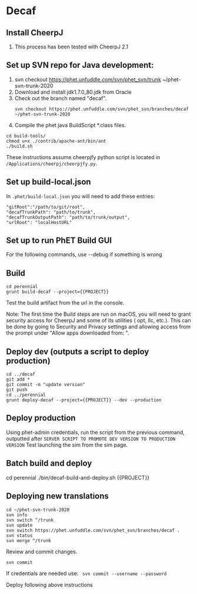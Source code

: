 # Decaf

## Install CheerpJ
1. This process has been tested with CheerpJ 2.1

## Set up SVN repo for Java development:
1. svn checkout https://phet.unfuddle.com/svn/phet_svn/trunk ~/phet-svn-trunk-2020
2. Download and install jdk1.7.0_80.jdk from Oracle
3. Check out the branch named "decaf".
    ```
    svn checkout https://phet.unfuddle.com/svn/phet_svn/branches/decaf ~/phet-svn-trunk-2020
    ```
4. Compile the phet java BuildScript *.class files.

```
cd build-tools/
chmod u+x ./contrib/apache-ant/bin/ant
./build.sh
```
    
These instructions assume cheerpjfy python script is located in `/Applications/cheerpj/cheerpjfy.py`.

## Set up build-local.json
In `.phet/build-local.json` you will need to add these entries: 
```
"gitRoot":"/path/to/git/root",
"decafTrunkPath": "path/to/trunk",
"decafTrunkOutputPath": "path/to/trunk/output",
"urlRoot": "localHostURL"
```

## Set up to run PhET Build GUI
For the following commands, use --debug if something is wrong

## Build
```
cd perennial
grunt build-decaf --project={{PROJECT}}
```

Test the build artifact from the url in the console.

Note: The first time the Build steps are run on macOS, you will need to grant security access for CheerpJ and some of its utilities ( opt, llc, etc.).
This can be done by going to Security and Privacy settings and allowing access from the prompt under "Allow apps downloaded from: ". 

## Deploy dev (outputs a script to deploy production)
```
cd ../decaf
git add *
git commit -m "update version"
git push
cd ../perennial
grunt deploy-decaf --project={{PROJECT}} --dev --production
```

## Deploy production
Using phet-admin credentials, run the script from the previous command, outputted after `SERVER SCRIPT TO PROMOTE DEV VERSION TO PRODUCTION VERSION`
Test launching the sim from the sim page.

## Batch build and deploy
cd perennial
./bin/decaf-build-and-deploy.sh {{PROJECT}}

## Deploying new translations
```
cd ~/phet-svn-trunk-2020
svn info
svn switch ^/trunk
svn update
svn switch https://phet.unfuddle.com/svn/phet_svn/branches/decaf .
svn status
svn merge ^/trunk
```
Review and commit changes.
```
svn commit
```

If credentials are needed use: ``` svn commit --username --password```

Deploy following above instructions
